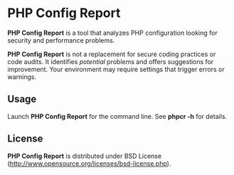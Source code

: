 PHP Config Report
==================

**PHP Config Report** is a tool that analyzes PHP configuration looking for
security and performance problems.

**PHP Config Report** is not a replacement for secure coding practices or code
audits. It identifies *potential* problems and offers suggestions for
improvement. Your environment may require settings that trigger errors or
warnings.

Usage
-----

Launch **PHP Config Report** for the command line. See __phpcr -h__ for details.

License
-------

**PHP Config Report** is distributed under BSD License
(http://www.opensource.org/licenses/bsd-license.php).